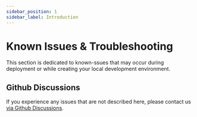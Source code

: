 ```yaml
---
sidebar_position: 1
sidebar_label: Introduction
---
```


# Known Issues & Troubleshooting

This section is dedicated to known-ssues that may occur during deployment or while creating your local development environment.

## Github Discussions

If you experience any issues that are not described here, please contact us [via Github Discussions](https://github.com/openkfw/TruBudget/discussions).
